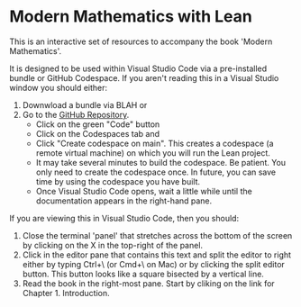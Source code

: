 # Modern Mathematics with Lean

This is an interactive set of resources to accompany the book 'Modern Mathematics'.

It is designed to be used within Visual Studio Code via a pre-installed bundle
or GitHub Codespace. If you aren't reading this in a Visual Studio window
you should either:

1. Downwload a bundle via BLAH or
2. Go to the [GitHub Repository](https://github.com/GihanMarasinghaOrg/modern_maths_lean).
    * Click on the green "Code" button
    * Click on the Codespaces tab and
    * Click "Create codespace on main". This creates a codespace
      (a remote virtual machine) on which you will run the Lean project.
    * It may take several minutes to build the codespace. Be patient.
      You only need to create the codespace once. In future, you
      can save time by using the codespace you have built.
    * Once Visual Studio Code opens, wait a little while until
      the documentation appears in the right-hand pane.

If you are viewing this in Visual Studio Code, then you should:

1. Close the terminal 'panel' that stretches across the bottom of the screen by
clicking on the X in the top-right of the panel.
2. Click in the editor pane that contains this text and split the editor to right either by typing Ctrl+\ (or Cmd+\ on Mac) or by clicking the split editor button. This button looks like a square bisected by a vertical line.
3. Read the book in the right-most pane. Start by cliking on the link for Chapter 1. Introduction.